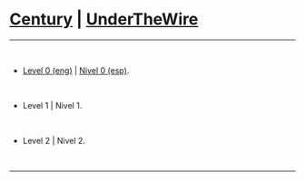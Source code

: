 # [Century](https://underthewire.tech/century) | [UnderTheWire](https://underthewire.tech/)

-----

<br>

- [Level 0 (eng)](https://github.com/frandausmeier/CTF_Write-Ups/blob/main/UnderTheWire/Century/Level_0/Century_Level_0%20(eng).md) | [Nivel 0 (esp)](https://github.com/frandausmeier/CTF_Write-Ups/blob/main/UnderTheWire/Century/Level_0/Century_Level_0%20(esp).md).

<br>

- Level 1 | Nivel 1.

<br>

- Level 2 | Nivel 2.

<br>

-----
